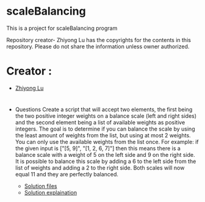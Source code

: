 # scaleBalancing
This is a project for scaleBalancing program

Repository creator- Zhiyong Lu has the copyrights for the contents in this repository. Please do not share the information unless owner authorized.

# Creator :
 * [Zhiyong Lu](https://www.linkedin.com/in/zhiyong-lu-2a054041/)

# 
 * Questions
 Create a script that will accept two elements, the first being the two positive integer weights on
a balance scale (left and right sides) and the second element being a list of available weights as
positive integers.
The goal is to determine if you can balance the scale by using the least amount of weights from
the list, but using at most 2 weights. You can only use the available weights from the list once.
For example: if the given input is ["[5, 9]", "[1, 2, 6, 7]"] then this means there is a balance scale
with a weight of 5 on the left side and 9 on the right side. It is possible to balance this scale by
adding a 6 to the left side from the list of weights and adding a 2 to the right side. Both scales
will now equal 11 and they are perfectly balanced.

    * [Solution files](https://help.github.com/articles/set-up-git/)
    * [Solution explaination](https://help.github.com/articles/set-up-git/)
   
    
